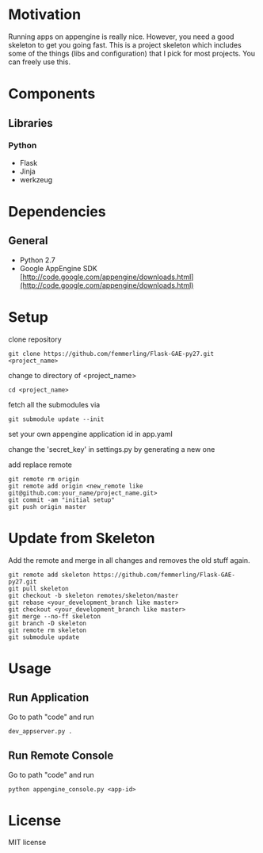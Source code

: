 # Motivation

Running apps on appengine is really nice. However, you need a good skeleton to get you going fast. This is a project skeleton which includes some of the things (libs and configuration) that I pick for most projects. You can freely use this.

# Components

## Libraries

### Python

* Flask
* Jinja
* werkzeug

# Dependencies

## General

* Python 2.7
* Google AppEngine SDK [http://code.google.com/appengine/downloads.html](http://code.google.com/appengine/downloads.html)

# Setup

clone repository

    git clone https://github.com/femmerling/Flask-GAE-py27.git <project_name>

change to directory of <project_name>

    cd <project_name>

fetch all the submodules via

    git submodule update --init

set your own appengine application id in app.yaml

change the 'secret_key' in settings.py by generating a new one

add replace remote

    git remote rm origin
    git remote add origin <new_remote like git@github.com:your_name/project_name.git>
    git commit -am "initial setup"
    git push origin master

# Update from Skeleton

Add the remote and merge in all changes and removes the old stuff again.

    git remote add skeleton https://github.com/femmerling/Flask-GAE-py27.git
    git pull skeleton
    git checkout -b skeleton remotes/skeleton/master
    git rebase <your_development_branch like master>
    git checkout <your_development_branch like master>
    git merge --no-ff skeleton
    git branch -D skeleton
    git remote rm skeleton
    git submodule update

# Usage

## Run Application

Go to path "code" and run

    dev_appserver.py .

## Run Remote Console

Go to path "code" and run

    python appengine_console.py <app-id>

# License

MIT license

